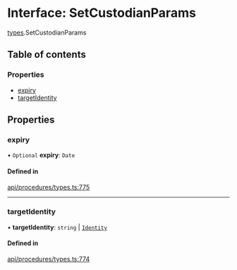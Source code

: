 # Interface: SetCustodianParams

[types](../wiki/types).SetCustodianParams

## Table of contents

### Properties

- [expiry](../wiki/types.SetCustodianParams#expiry)
- [targetIdentity](../wiki/types.SetCustodianParams#targetidentity)

## Properties

### expiry

• `Optional` **expiry**: `Date`

#### Defined in

[api/procedures/types.ts:775](https://github.com/PolymathNetwork/polymesh-sdk/blob/c6fe1be3/src/api/procedures/types.ts#L775)

___

### targetIdentity

• **targetIdentity**: `string` \| [`Identity`](../wiki/api.entities.Identity.Identity)

#### Defined in

[api/procedures/types.ts:774](https://github.com/PolymathNetwork/polymesh-sdk/blob/c6fe1be3/src/api/procedures/types.ts#L774)
